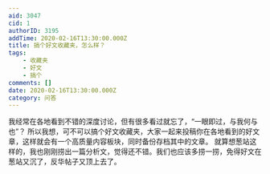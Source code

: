 ```yaml
---
aid: 3047
cid: 1
authorID: 3195
addTime: 2020-02-16T13:30:00.000Z
title: 搞个好文收藏夹，怎么样？
tags:
    - 收藏夹
    - 好文
    - 搞个
comments: []
date: 2020-02-16T13:30:00.000Z
category: 问答
---
```


我经常在各地看到不错的深度讨论，但有很多看过就忘了，“一眼即过，与我何与也”？ 所以我想，可不可以搞个好文收藏夹，大家一起来投稿你在各地看到的好文章，这样就会有一个高质量内容板块，同时备份存档其中的文章。 就算想葱站这样的，我也刚刚捞出一篇分析文，觉得还不错。我们也应该多捞一捞，免得好文在葱站又沉了，反华帖子又顶上去了。

